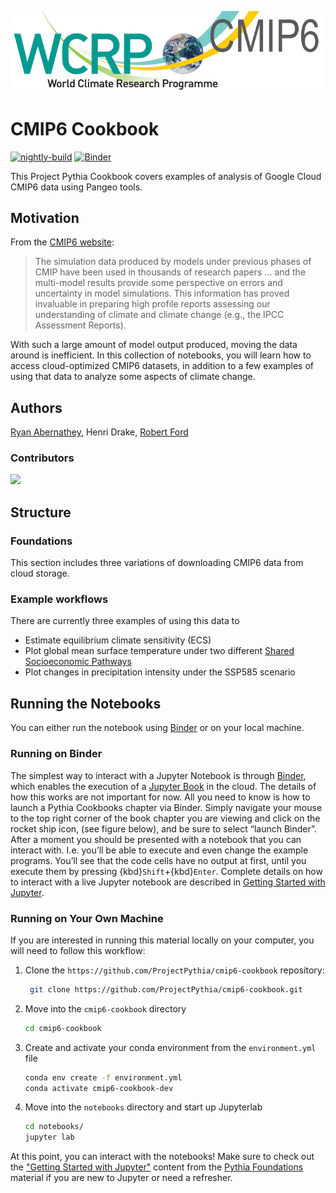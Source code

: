<img src="notebooks/images/cmip6-logo.webp" width=500 alt="CMIP6 logo"></img>

# CMIP6 Cookbook

[![nightly-build](https://github.com/ProjectPythia/cmip6-cookbook/actions/workflows/nightly-build.yaml/badge.svg)](https://github.com/ProjectPythia/cmip6-cookbook/actions/workflows/nightly-build.yaml)
[![Binder](http://binder.mypythia.org/badge_logo.svg)](http://binder.mypythia.org/v2/gh/ProjectPythia/cmip6-cookbook.git/main)

This Project Pythia Cookbook covers examples of analysis of Google Cloud CMIP6 data using Pangeo tools.

## Motivation

From the [CMIP6 website](https://esgf-node.llnl.gov/projects/cmip6/):

> The simulation data produced by models under previous phases of CMIP have been used in thousands of research papers ... and the multi-model results provide some perspective on errors and uncertainty in model simulations. This information has proved invaluable in preparing high profile reports assessing our understanding of climate and climate change (e.g., the IPCC Assessment Reports).

With such a large amount of model output produced, moving the data around is inefficient. In this collection of notebooks, you will learn how to access cloud-optimized CMIP6 datasets, in addition to a few examples of using that data to analyze some aspects of climate change.

## Authors

[Ryan Abernathey](https://github.com/rabernat), Henri Drake, [Robert Ford](https://github.com/r-ford)

### Contributors

<a href="https://github.com/ProjectPythia/cmip6-cookbook/graphs/contributors">
  <img src="https://contrib.rocks/image?repo=ProjectPythia/cmip6-cookbook" />
</a>

## Structure

### Foundations

This section includes three variations of downloading CMIP6 data from cloud storage.

### Example workflows

There are currently three examples of using this data to 
- Estimate equilibrium climate sensitivity (ECS)
- Plot global mean surface temperature under two different [Shared Socioeconomic Pathways](https://unece.org/fileadmin/DAM/energy/se/pdfs/CSE/PATHWAYS/2019/ws_Consult_14_15.May.2019/supp_doc/SSP2_Overview.pdf)
- Plot changes in precipitation intensity under the SSP585 scenario

## Running the Notebooks
You can either run the notebook using [Binder](https://mybinder.org/) or on your local machine.

### Running on Binder

The simplest way to interact with a Jupyter Notebook is through
[Binder](https://mybinder.org/), which enables the execution of a
[Jupyter Book](https://jupyterbook.org) in the cloud. The details of how this works are not
important for now. All you need to know is how to launch a Pythia
Cookbooks chapter via Binder. Simply navigate your mouse to
the top right corner of the book chapter you are viewing and click
on the rocket ship icon, (see figure below), and be sure to select
“launch Binder”. After a moment you should be presented with a
notebook that you can interact with. I.e. you’ll be able to execute
and even change the example programs. You’ll see that the code cells
have no output at first, until you execute them by pressing
{kbd}`Shift`\+{kbd}`Enter`. Complete details on how to interact with
a live Jupyter notebook are described in [Getting Started with
Jupyter](https://foundations.projectpythia.org/foundations/getting-started-jupyter.html).

### Running on Your Own Machine
If you are interested in running this material locally on your computer, you will need to follow this workflow:

1. Clone the `https://github.com/ProjectPythia/cmip6-cookbook` repository:

   ```bash
    git clone https://github.com/ProjectPythia/cmip6-cookbook.git
    ```  
1. Move into the `cmip6-cookbook` directory
    ```bash
    cd cmip6-cookbook
    ```  
1. Create and activate your conda environment from the `environment.yml` file
    ```bash
    conda env create -f environment.yml
    conda activate cmip6-cookbook-dev
    ```  
1.  Move into the `notebooks` directory and start up Jupyterlab
    ```bash
    cd notebooks/
    jupyter lab
    ```

At this point, you can interact with the notebooks! Make sure to check out the ["Getting Started with Jupyter"](https://foundations.projectpythia.org/foundations/getting-started-jupyter.html) content from the [Pythia Foundations](https://foundations.projectpythia.org/landing-page.html) material if you are new to Jupyter or need a refresher.
